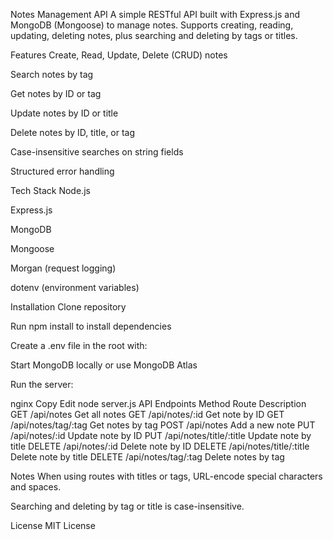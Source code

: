 Notes Management API
A simple RESTful API built with Express.js and MongoDB (Mongoose) to manage notes.
Supports creating, reading, updating, deleting notes, plus searching and deleting by tags or titles.

Features
Create, Read, Update, Delete (CRUD) notes

Search notes by tag

Get notes by ID or tag

Update notes by ID or title

Delete notes by ID, title, or tag

Case-insensitive searches on string fields

Structured error handling

Tech Stack
Node.js

Express.js

MongoDB

Mongoose

Morgan (request logging)

dotenv (environment variables)

Installation
Clone repository

Run npm install to install dependencies

Create a .env file in the root with:



Start MongoDB locally or use MongoDB Atlas

Run the server:

nginx
Copy
Edit
node server.js
API Endpoints
Method	Route	Description
GET	/api/notes	Get all notes
GET	/api/notes/:id	Get note by ID
GET	/api/notes/tag/:tag	Get notes by tag
POST	/api/notes	Add a new note
PUT	/api/notes/:id	Update note by ID
PUT	/api/notes/title/:title	Update note by title
DELETE	/api/notes/:id	Delete note by ID
DELETE	/api/notes/title/:title	Delete note by title
DELETE	/api/notes/tag/:tag	Delete notes by tag

Notes
When using routes with titles or tags, URL-encode special characters and spaces.

Searching and deleting by tag or title is case-insensitive.

License
MIT License

